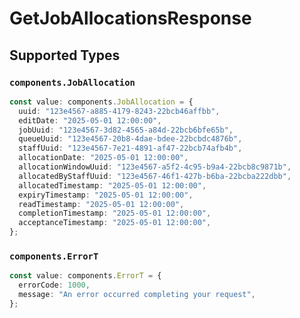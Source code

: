 # GetJobAllocationsResponse


## Supported Types

### `components.JobAllocation`

```typescript
const value: components.JobAllocation = {
  uuid: "123e4567-a885-4179-8243-22bcb46affbb",
  editDate: "2025-05-01 12:00:00",
  jobUuid: "123e4567-3d82-4565-a84d-22bcb6bfe65b",
  queueUuid: "123e4567-20b8-4dae-bdee-22bcbdc4876b",
  staffUuid: "123e4567-7e21-4891-af47-22bcb74afb4b",
  allocationDate: "2025-05-01 12:00:00",
  allocationWindowUuid: "123e4567-a5f2-4c95-b9a4-22bcb8c9871b",
  allocatedByStaffUuid: "123e4567-46f1-427b-b6ba-22bcba222dbb",
  allocatedTimestamp: "2025-05-01 12:00:00",
  expiryTimestamp: "2025-05-01 12:00:00",
  readTimestamp: "2025-05-01 12:00:00",
  completionTimestamp: "2025-05-01 12:00:00",
  acceptanceTimestamp: "2025-05-01 12:00:00",
};
```

### `components.ErrorT`

```typescript
const value: components.ErrorT = {
  errorCode: 1000,
  message: "An error occurred completing your request",
};
```

